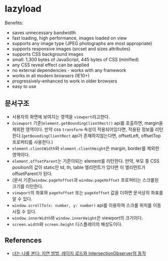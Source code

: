 # lazyload

Benefits:

-   saves unnecessary bandwidth
-   fast loading, high performance, images loaded on view
-   supports any image type (JPEG photographs are most appropriate)
-   supports responsive images (srcset and sizes attributes)
-   supports CSS background images
-   small: 1,300 bytes of JavaScript, 445 bytes of CSS (minified)
-   any CSS reveal effect can be applied
-   no external dependencies - works with any framework
-   works in all modern browsers (IE10+)
-   progressively-enhanced to work in older browsers
-   easy to use

## 문서구조

-   사용자의 화면에 보여지는 영역을 `viewport`라고한다.
-   (`viewport` 기준)`element.getBoundingClientRect()` api를 호출하면, margin을 제외한 영역이다. 만약 css `transform` 속성이 적용되어있다면, 적용된 정보를 리턴한다.(`getBoundingClientRect` api가 존재하지않는다면, offsetLeft, offsetTop 프로퍼티를 사용한다.)
-   `element.clientWidth`와 `element.clientHeight`은 margin, border를 제외한 영역이다.
-   `element.offsetParent`는 기준이되는 element를 리턴한다. 만약, 부모 중 CSS position의 값이 static인 td, th, table 엘리먼트가 있다면 이 엘리먼트가 offsetParent가 된다.
-   (문서 기준)`window.pageYoffset`과 `window.pageXoffset` 프로퍼티는 스크롤된 크기를 리턴한다.
-   `viewport`의 좌표와 `pageYoffset` 또는 `pageXoffset` 값을 더하면 문서상의 좌표를 알 수 있다.
-   `window.scrollTo(x: number, y: number)` api를 이용하여 스크롤 위치를 이동시킬 수 있다.
-   `window.innerWidth`와 `window.innerHeight`은 viewport의 크기이다.
-   `screen.width`와 `screen.height` 디스플레이의 해상도이다.

## References

-   [너는 나를 본다: 지연 방법, 레이지 로드와 IntersectionObserver의 동작](https://github.com/codepink/codepink.github.com/wiki/%EB%84%88%EB%8A%94-%EB%82%98%EB%A5%BC-%EB%B3%B8%EB%8B%A4:-%EC%A7%80%EC%97%B0-%EB%B0%A9%EB%B2%95,-%EB%A0%88%EC%9D%B4%EC%A7%80-%EB%A1%9C%EB%93%9C%EC%99%80-IntersectionObserver%EC%9D%98-%EB%8F%99%EC%9E%91)
